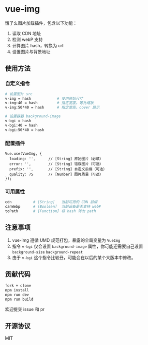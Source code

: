 # vue-img

饿了么图片加载插件，包含以下功能：

1. 读取 CDN 地址
2. 检测 webP 支持
3. 计算图片 hash，转换为 url
4. 设置图片与背景地址

## 使用方法

### 自定义指令

```bash
# 设置图片 src
v-img = hash            # 使用原始尺寸
v-img:40 = hash         # 指定宽度，等比缩放
v-img:50*40 = hash      # 指定宽高，cover 展示

# 设置容器 background-image
v-bgi = hash
v-bgi:40 = hash
v-bgi:50*40 = hash
```

### 配置插件

```JS
Vue.use(VueImg, {
  loading: '',      // [String] 原始图片（必填）
  error: '',        // [String] 错误图片（可选）
  prefix: '',       // [String] 自定义前缀（可选）
  quality: 75       // [Number] 图片质量（可选）
});
```

### 可用属性

```bash
cdn          # [String]   当前可用的 CDN 前缀
canWebp      # [Boolean]  当前设备是否支持 webP
toPath       # [Function] 将 hash 转为 path
```

## 注意事项

1. vue-img 遵循 UMD 规范打包，暴露的全局变量为 `VueImg`
2. 指令 `v-bgi` 仅会设置 `background-image` 属性，你可能还需要自己设置 `background-size` `background-repeat`
3. 由于 `v-bgi` 这个指令比较丑，可能会在以后的某个大版本中修改。

## 贡献代码

```bash
fork + clone
npm install
npm run dev
npm run build
```

欢迎提交 issue 和 pr

## 开源协议

MIT
